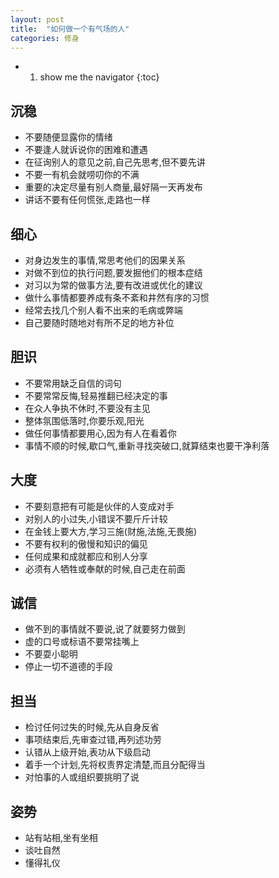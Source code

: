 ```yaml
---
layout: post
title:  "如何做一个有气场的人"
categories: 修身
---
```


* 1. show me the navigator
{:toc}
## 沉稳
  - 不要随便显露你的情绪
  - 不要逢人就诉说你的困难和遭遇
  - 在征询别人的意见之前,自己先思考,但不要先讲
  - 不要一有机会就唠叨你的不满
  - 重要的决定尽量有别人商量,最好隔一天再发布
  - 讲话不要有任何慌张,走路也一样





## 细心
  - 对身边发生的事情,常思考他们的因果关系
  - 对做不到位的执行问题,要发掘他们的根本症结
  - 对习以为常的做事方法,要有改进或优化的建议
  - 做什么事情都要养成有条不紊和井然有序的习惯
  - 经常去找几个别人看不出来的毛病或弊端
  - 自己要随时随地对有所不足的地方补位

## 胆识
  - 不要常用缺乏自信的词句
  - 不要常常反悔,轻易推翻已经决定的事
  - 在众人争执不休时,不要没有主见
  - 整体氛围低落时,你要乐观,阳光
  - 做任何事情都要用心,因为有人在看着你
  - 事情不顺的时候,歇口气,重新寻找突破口,就算结束也要干净利落

## 大度
  - 不要刻意把有可能是伙伴的人变成对手
  - 对别人的小过失,小错误不要斤斤计较
  - 在金钱上要大方,学习三施(财施,法施,无畏施)
  - 不要有权利的傲慢和知识的偏见
  - 任何成果和成就都应和别人分享
  - 必须有人牺牲或奉献的时候,自己走在前面

## 诚信
  - 做不到的事情就不要说,说了就要努力做到
  - 虚的口号或标语不要常挂嘴上
  - 不要耍小聪明
  - 停止一切不道德的手段

## 担当
  - 检讨任何过失的时候,先从自身反省
  - 事项结束后,先审查过错,再列述功劳
  - 认错从上级开始,表功从下级启动
  - 着手一个计划,先将权责界定清楚,而且分配得当
  - 对怕事的人或组织要挑明了说

## 姿势
  - 站有站相,坐有坐相
  - 谈吐自然
  - 懂得礼仪

